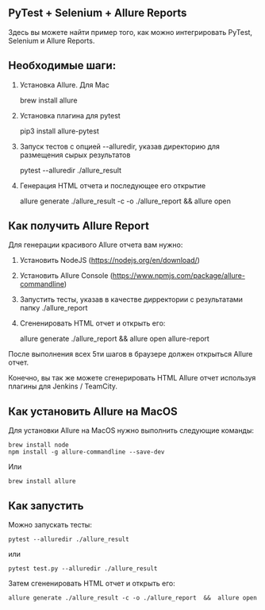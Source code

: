 PyTest + Selenium + Allure Reports
----------------------------------
Здесь вы можете найти пример того, как можно 
интегрировать PyTest, Selenium и Allure Reports.

Необходимые шаги:
----------------------------------
1. Установка Allure. 
Для Mac 

    brew install allure
2. Установка плагина для pytest


    pip3 install allure-pytest
3. Запуск тестов с опцией --alluredir, указав директорию для размещения сырых результатов

    pytest --alluredir ./allure_result 
4. Генерация HTML отчета и последующее его открытие

    allure generate ./allure_result -c -o ./allure_report  &&  allure open


Как получить Allure Report
--------------------------

Для генерации красивого Allure отчета вам нужно:

1) Установить NodeJS (https://nodejs.org/en/download/)
2) Установить Allure Console (https://www.npmjs.com/package/allure-commandline)
3) Запустить тесты, указав в качестве дирректории с результатами
папку ./allure_report
4) Сгененировать HTML отчет и открыть его:


    allure generate ./allure_report  &&  allure open allure-report


После выполнения всех 5ти шагов в браузере должен открыться Allure отчет.

Конечно, вы так же можете сгенерировать HTML Allure отчет
используя плагины для Jenkins / TeamCity.


Как установить Allure на MacOS
------------------------------

Для установки Allure на MacOS нужно выполнить следующие команды:

    brew install node
    npm install -g allure-commandline --save-dev
Или

    brew install allure
    

Как запустить
-------------
    
Можно запускать тесты:

    pytest --alluredir ./allure_result
или

    pytest test.py --alluredir ./allure_result    

Затем сгененировать HTML отчет и открыть его:


    allure generate ./allure_result -c -o ./allure_report  &&  allure open



